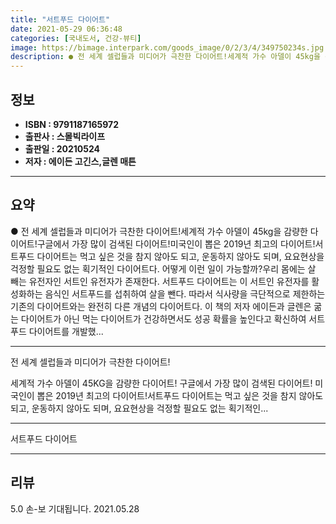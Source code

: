 ```yaml
---
title: "서트푸드 다이어트"
date: 2021-05-29 06:36:48
categories: [국내도서, 건강-뷰티]
image: https://bimage.interpark.com/goods_image/0/2/3/4/349750234s.jpg
description: ● 전 세계 셀럽들과 미디어가 극찬한 다이어트!세계적 가수 아델이 45kg을 감량한 다이어트!구글에서 가장 많이 검색된 다이어트!미국인이 뽑은 2019년 최고의 다이어트!서트푸드 다이어트는 먹고 싶은 것을 참지 않아도 되고, 운동하지 않아도 되며, 요요현상을 걱정할 필요도 없는 획기적
---
```


## **정보**

- **ISBN : 9791187165972**
- **출판사 : 스몰빅라이프**
- **출판일 : 20210524**
- **저자 : 에이든 고긴스,글렌 매튼**

------



## **요약**

●  전 세계 셀럽들과 미디어가 극찬한 다이어트!세계적 가수 아델이 45kg을 감량한 다이어트!구글에서 가장 많이 검색된 다이어트!미국인이 뽑은 2019년 최고의 다이어트!서트푸드 다이어트는 먹고 싶은 것을 참지 않아도 되고, 운동하지 않아도 되며, 요요현상을 걱정할 필요도 없는 획기적인 다이어트다. 어떻게 이런 일이 가능할까?우리 몸에는 살 빼는 유전자인 서트인 유전자가 존재한다. 서트푸드 다이어트는 이 서트인 유전자를 활성화하는 음식인 서트푸드를 섭취하여 살을 뺀다. 따라서 식사량을 극단적으로 제한하는 기존의 다이어트와는 완전히 다른 개념의 다이어트다. 이 책의 저자 에이든과 글렌은 굶는 다이어트가 아닌 먹는 다이어트가 건강하면서도 성공 확률을 높인다고 확신하여 서트푸드 다이어트를 개발했...

------

전 세계 셀럽들과 미디어가 극찬한 다이어트!

세계적 가수 아델이 45KG을 감량한 다이어트!
구글에서 가장 많이 검색된 다이어트!
미국인이 뽑은 2019년 최고의 다이어트!서트푸드 다이어트는 먹고 싶은 것을 참지 않아도 되고, 운동하지 않아도 되며, 요요현상을 걱정할 필요도 없는 획기적인... 

------


서트푸드 다이어트 

------


## **리뷰** 

5.0 손-보 기대됩니다. 2021.05.28 <br/>